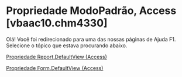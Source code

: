 
# Propriedade ModoPadrão, Access [vbaac10.chm4330]

Olá! Você foi redirecionado para uma das nossas páginas de Ajuda F1. Selecione o tópico que estava procurando abaixo.

[Propriedade Report.DefaultView (Access)](http://msdn.microsoft.com/library/75eb8fcd-9e28-bda4-d560-a2a5bfca0450%28Office.15%29.aspx)

[Propriedade Form.DefaultView (Access)](http://msdn.microsoft.com/library/bb44eca9-1576-794a-0558-f67e2d37559b%28Office.15%29.aspx)

